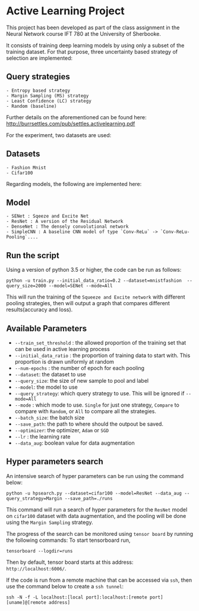 # Active Learning Project

This project has been developed as part of the class assignment in the Neural Network course IFT 780 at the 
University of Sherbooke.

It consists of training deep learning models by using only a subset of the training dataset. For that purpose, 
three uncertainty based strategy of selection are implemented:

## Query strategies
    - Entropy based strategy
    - Margin Sampling (MS) strategy
    - Least Confidence (LC) strategy
    - Random (baseline)
Further details on the aforementioned can be found here: http://burrsettles.com/pub/settles.activelearning.pdf 

For the experiment, two datasets are used:

## Datasets
    - Fashion Mnist
    - Cifar100

Regarding models, the following are implemented here:

## Model
    - SENet : Sqeeze and Excite Net
    - ResNet : A version of the Residual Network
    - DenseNet : The densely convolutional network
    - SimpleCNN : A baseline CNN model of type `Conv-ReLu` -> `Conv-ReLu-Pooling`.... 

## Run the script
Using a version of python 3.5 or higher, the code can be run as follows:
```
python -u train.py --initial_data_ratio=0.2 --dataset=mnistfashion  --query_size=2000 --model=SENet --mode=All
```
This will run the training of the `Squeeze and Excite network` with different pooling strategies, then will output 
a graph that compares different results(accuracy and loss).

## Available Parameters
* `--train_set_threshold` : the allowed proportion of the training set that can be used in active learning process
* `--initial_data_ratio` : the proportion of training data to start with. This proportion is drawn uniformly at random
* `--num-epochs` : the number of epoch for each pooling
* `--dataset`: the dataset to use
* `--query_size`: the size of new sample to pool and label
* `--model`: the model to use
* `--query_strategy`: which query strategy to use. This will be ignored if `--mode=All`
* `--mode` : which mode to use. `Single` for just one strategy, `Compare` to compare with `Random`, or `All` 
  to compare all the strategies.
* `--batch_size`: the batch size
* `--save_path`: the path to where should the outpout be saved.
* `--optimizer`: the optimizer, `Adam` or `SGD`
*  `--lr` : the learning rate
*  `--data_aug`: boolean value for data augmentation

## Hyper parameters search

An intensive search of hyper parameters can be run using the command below:
```
python -u hpsearch.py --dataset=cifar100 --model=ResNet --data_aug --query_strategy=Margin --save_path=./runs
```

This command will run a search of hyper parameters for the `ResNet` model on `cifar100` dataset with data augmentation,
and the pooling will be done using the `Margin Sampling` strategy.

The progress of the search can be monitored using `tensor board` by running the following commands:
To start tensorboard run,
```
tensorboard --logdir=runs
```
Then by default, tensor board starts at this address: `http://localhost:6006/`.

If the code is run from a remote machine that can be accessed via `ssh`, then use the command below
to create a `ssh tunnel`:

```
ssh -N -f -L localhost:[local port]:localhost:[remote port] [uname]@[remote address]
```

